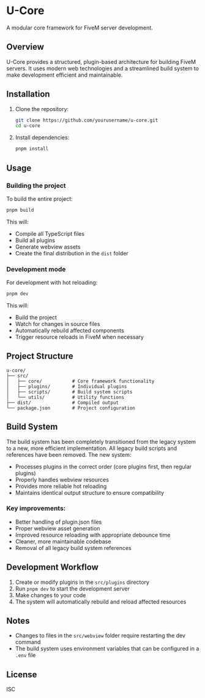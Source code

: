 # U-Core

A modular core framework for FiveM server development.

## Overview

U-Core provides a structured, plugin-based architecture for building FiveM servers. It uses modern web technologies and a streamlined build system to make development efficient and maintainable.

## Installation

1. Clone the repository:

   ```bash
   git clone https://github.com/yourusername/u-core.git
   cd u-core
   ```

2. Install dependencies:
   ```bash
   pnpm install
   ```

## Usage

### Building the project

To build the entire project:

```bash
pnpm build
```

This will:

- Compile all TypeScript files
- Build all plugins
- Generate webview assets
- Create the final distribution in the `dist` folder

### Development mode

For development with hot reloading:

```bash
pnpm dev
```

This will:

- Build the project
- Watch for changes in source files
- Automatically rebuild affected components
- Trigger resource reloads in FiveM when necessary

## Project Structure

```
u-core/
├── src/
│   ├── core/           # Core framework functionality
│   ├── plugins/        # Individual plugins
│   ├── scripts/        # Build system scripts
│   └── utils/          # Utility functions
├── dist/               # Compiled output
└── package.json        # Project configuration
```

## Build System

The build system has been completely transitioned from the legacy system to a new, more efficient implementation. All legacy build scripts and references have been removed. The new system:

- Processes plugins in the correct order (core plugins first, then regular plugins)
- Properly handles webview resources
- Provides more reliable hot reloading
- Maintains identical output structure to ensure compatibility

### Key improvements:

- Better handling of plugin.json files
- Proper webview asset generation
- Improved resource reloading with appropriate debounce time
- Cleaner, more maintainable codebase
- Removal of all legacy build system references

## Development Workflow

1. Create or modify plugins in the `src/plugins` directory
2. Run `pnpm dev` to start the development server
3. Make changes to your code
4. The system will automatically rebuild and reload affected resources

## Notes

- Changes to files in the `src/webview` folder require restarting the dev command
- The build system uses environment variables that can be configured in a `.env` file

## License

ISC
